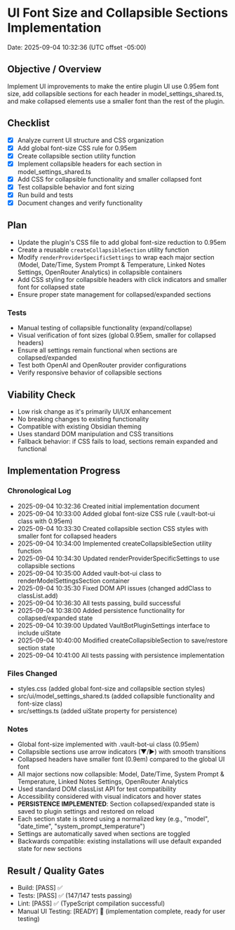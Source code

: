 # UI Font Size and Collapsible Sections Implementation
Date: 2025-09-04 10:32:36 (UTC offset -05:00)

## Objective / Overview
Implement UI improvements to make the entire plugin UI use 0.95em font size, add collapsible sections for each header in model_settings_shared.ts, and make collapsed elements use a smaller font than the rest of the plugin.

## Checklist
- [x] Analyze current UI structure and CSS organization
- [x] Add global font-size CSS rule for 0.95em
- [x] Create collapsible section utility function
- [x] Implement collapsible headers for each section in model_settings_shared.ts
- [x] Add CSS for collapsible functionality and smaller collapsed font
- [x] Test collapsible behavior and font sizing
- [x] Run build and tests
- [x] Document changes and verify functionality

## Plan
- Update the plugin's CSS file to add global font-size reduction to 0.95em
- Create a reusable `createCollapsibleSection` utility function
- Modify `renderProviderSpecificSettings` to wrap each major section (Model, Date/Time, System Prompt & Temperature, Linked Notes Settings, OpenRouter Analytics) in collapsible containers
- Add CSS styling for collapsible headers with click indicators and smaller font for collapsed state
- Ensure proper state management for collapsed/expanded sections

### Tests
- Manual testing of collapsible functionality (expand/collapse)
- Visual verification of font sizes (global 0.95em, smaller for collapsed headers)
- Ensure all settings remain functional when sections are collapsed/expanded
- Test both OpenAI and OpenRouter provider configurations
- Verify responsive behavior of collapsible sections

## Viability Check
- Low risk change as it's primarily UI/UX enhancement
- No breaking changes to existing functionality
- Compatible with existing Obsidian theming
- Uses standard DOM manipulation and CSS transitions
- Fallback behavior: if CSS fails to load, sections remain expanded and functional

## Implementation Progress
### Chronological Log
- 2025-09-04 10:32:36 Created initial implementation document
- 2025-09-04 10:33:00 Added global font-size CSS rule (.vault-bot-ui class with 0.95em)
- 2025-09-04 10:33:30 Created collapsible section CSS styles with smaller font for collapsed headers
- 2025-09-04 10:34:00 Implemented createCollapsibleSection utility function
- 2025-09-04 10:34:30 Updated renderProviderSpecificSettings to use collapsible sections
- 2025-09-04 10:35:00 Added vault-bot-ui class to renderModelSettingsSection container
- 2025-09-04 10:35:30 Fixed DOM API issues (changed addClass to classList.add)
- 2025-09-04 10:36:30 All tests passing, build successful
- 2025-09-04 10:38:00 Added persistence functionality for collapsed/expanded state
- 2025-09-04 10:39:00 Updated VaultBotPluginSettings interface to include uiState
- 2025-09-04 10:40:00 Modified createCollapsibleSection to save/restore section state
- 2025-09-04 10:41:00 All tests passing with persistence implementation

### Files Changed
- styles.css (added global font-size and collapsible section styles)
- src/ui/model_settings_shared.ts (added collapsible functionality and font-size class)
- src/settings.ts (added uiState property for persistence)

### Notes
- Global font-size implemented with .vault-bot-ui class (0.95em)
- Collapsible sections use arrow indicators (▼/▶) with smooth transitions
- Collapsed headers have smaller font (0.9em) compared to the global UI font
- All major sections now collapsible: Model, Date/Time, System Prompt & Temperature, Linked Notes Settings, OpenRouter Analytics
- Used standard DOM classList API for test compatibility
- Accessibility considered with visual indicators and hover states
- **PERSISTENCE IMPLEMENTED**: Section collapsed/expanded state is saved to plugin settings and restored on reload
- Each section state is stored using a normalized key (e.g., "model", "date_time", "system_prompt_temperature")
- Settings are automatically saved when sections are toggled
- Backwards compatible: existing installations will use default expanded state for new sections

## Result / Quality Gates
- Build: [PASS] ✅
- Tests: [PASS] ✅ (147/147 tests passing)
- Lint: [PASS] ✅ (TypeScript compilation successful)
- Manual UI Testing: [READY] 🔄 (implementation complete, ready for user testing)
